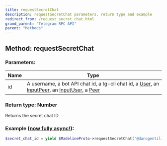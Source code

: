 ```yaml
---
title: requestSecretChat
description: requestSecretChat parameters, return type and example
redirect_from: /request_secret_chat.html
grand_parent: "Telegram RPC API"
parent: "Methods"
---
```

## Method: requestSecretChat  


### Parameters:

| Name     |    Type       |
|----------|---------------|
|id| A username, a bot API chat id, a tg-cli chat id, a [User](API_docs/types/User.md), an [InputPeer](API_docs/types/InputPeer.md), an [InputUser](API_docs/types/InputUser.md), a [Peer](API_docs/types/Peer.md)|

### Return type: Number

Returns the secret chat ID

### Example ([now fully async!](https://docs.madelineproto.xyz/docs/ASYNC.html)):


```php
$secret_chat_id = yield $MadelineProto->requestSecretChat('@danogentili');
```

